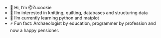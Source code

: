 - 👋 Hi, I’m @Zucookie
- 👀 I’m interested in knitting, quilting, databases and structuring data
- 🌱 I’m currently learning python and matplot
- ⚡ Fun fact: Archaeologist by education, programmer by profession and now a happy pensioner.

<!---
Zucookie/Zucookie is a ✨ special ✨ repository because its `README.md` (this file) appears on your GitHub profile.
You can click the Preview link to take a look at your changes.
--->
